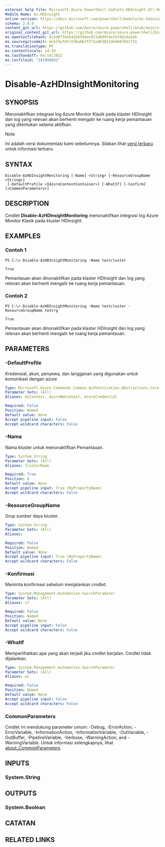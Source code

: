 ```yaml
---
external help file: Microsoft.Azure.PowerShell.Cmdlets.HDInsight.dll-Help.xml
Module Name: Az.HDInsight
online version: https://docs.microsoft.com/powershell/module/az.hdinsight/disable-azhdinsightmonitoring
schema: 2.0.0
content_git_url: https://github.com/Azure/azure-powershell/blob/main/src/HDInsight/HDInsight/help/Disable-AzHDInsightMonitoring.md
original_content_git_url: https://github.com/Azure/azure-powershell/blob/main/src/HDInsight/HDInsight/help/Disable-AzHDInsightMonitoring.md
ms.openlocfilehash: 6c5d8ffba5416df60ac011d8d9f4e15fd62da5eb
ms.sourcegitcommit: dcb33efdfc53ba0b2f271e883021de84878d1f31
ms.translationtype: MT
ms.contentlocale: id-ID
ms.lasthandoff: 04/14/2022
ms.locfileid: "141956031"
---
```

# Disable-AzHDInsightMonitoring

## SYNOPSIS
Menonaktifkan integrasi log Azure Monitor Klasik pada klaster HDInsight dan log yang relevan akan berhenti mengalir ke ruang kerja pemantauan yang ditentukan selama aktifkan.

> [!NOTE]
>Ini adalah versi dokumentasi kami sebelumnya. Silakan lihat [versi terbaru](/powershell/module/az.hdinsight/disable-azhdinsightmonitoring) untuk informasi terbaru.

## SYNTAX

```
Disable-AzHDInsightMonitoring [-Name] <String> [-ResourceGroupName <String>]
 [-DefaultProfile <IAzureContextContainer>] [-WhatIf] [-Confirm] [<CommonParameters>]
```

## DESCRIPTION
Cmdlet **Disable-AzHDInsightMonitoring** menonaktifkan integrasi log Azure Monitor Klasik pada kluster HDInsight.

## EXAMPLES

### Contoh 1
```
PS C:\> Disable-AzHDInsightMonitoring -Name testcluster

True
```

Pemantauan akan dinonaktifkan pada klaster HDInsight dan log yang relevan akan berhenti mengalir ke ruang kerja pemantauan.

### Contoh 2
```
PS C:\> Disable-AzHDInsightMonitoring -Name testcluster -ResourceGroupName testrg

True
```

Pemantauan akan dinonaktifkan pada klaster HDInsight dan log yang relevan akan berhenti mengalir ke ruang kerja pemantauan.

## PARAMETERS

### -DefaultProfile
Kredensial, akun, penyewa, dan langganan yang digunakan untuk komunikasi dengan azure

```yaml
Type: Microsoft.Azure.Commands.Common.Authentication.Abstractions.Core.IAzureContextContainer
Parameter Sets: (All)
Aliases: AzContext, AzureRmContext, AzureCredential

Required: False
Position: Named
Default value: None
Accept pipeline input: False
Accept wildcard characters: False
```

### -Nama
Nama kluster untuk menonaktifkan Pemantauan.

```yaml
Type: System.String
Parameter Sets: (All)
Aliases: ClusterName

Required: True
Position: 0
Default value: None
Accept pipeline input: True (ByPropertyName)
Accept wildcard characters: False
```

### -ResourceGroupName
Grup sumber daya kluster.

```yaml
Type: System.String
Parameter Sets: (All)
Aliases:

Required: False
Position: Named
Default value: None
Accept pipeline input: True (ByPropertyName)
Accept wildcard characters: False
```

### -Konfirmasi
Meminta konfirmasi sebelum menjalankan cmdlet.

```yaml
Type: System.Management.Automation.SwitchParameter
Parameter Sets: (All)
Aliases: cf

Required: False
Position: Named
Default value: None
Accept pipeline input: False
Accept wildcard characters: False
```

### -WhatIf
Memperlihatkan apa yang akan terjadi jika cmdlet berjalan. Cmdlet tidak dijalankan.

```yaml
Type: System.Management.Automation.SwitchParameter
Parameter Sets: (All)
Aliases: wi

Required: False
Position: Named
Default value: None
Accept pipeline input: False
Accept wildcard characters: False
```

### CommonParameters
Cmdlet ini mendukung parameter umum: -Debug, -ErrorAction, -ErrorVariable, -InformationAction, -InformationVariable, -OutVariable, -OutBuffer, -PipelineVariable, -Verbose, -WarningAction, and -WarningVariable. Untuk informasi selengkapnya, lihat [about_CommonParameters](http://go.microsoft.com/fwlink/?LinkID=113216).

## INPUTS

### System.String

## OUTPUTS

### System.Boolean

## CATATAN

## RELATED LINKS
